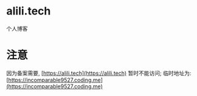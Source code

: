 # alili.tech
个人博客

# 注意

因为备案需要,
[https://alili.tech](https://alili.tech) 暂时不能访问;
临时地址为: [https://incomparable9527.coding.me](https://incomparable9527.coding.me)
